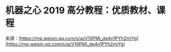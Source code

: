 # 机器之心 2019 高分教程：优质教材、课程

来源：[https://mp.weixin.qq.com/s/acV10PMj_de4n1PYh2miYg](https://mp.weixin.qq.com/s/acV10PMj_de4n1PYh2miYg)